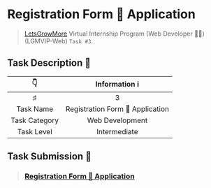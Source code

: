 # Registration Form 📝 Application

> [LetsGrowMore](https://letsgrowmore.in/) Virtual Internship Program (Web Developer 👨‍💻) (LGMVIP-Web) `Task #3`.

## Task Description 📄

|      👇       |          Information ℹ           |
| :-----------: | :------------------------------: |
|       ♯       |                3                 |
|   Task Name   | Registration Form 📝 Application |
| Task Category |         Web Development          |
|  Task Level   |           Intermediate           |

## Task Submission 📝

> ### [Registration Form 📝 Application](https://jsfiddle.net/DoVeNoW/Lqkvp03e)
